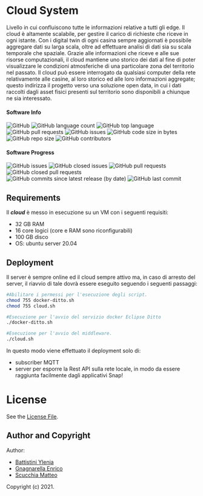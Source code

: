 # Cloud System
Livello in cui confluiscono tutte le informazioni relative a tutti gli edge. 
Il cloud è altamente scalabile, per gestire il carico di richieste che riceve in ogni istante. 
Con i digital twin di ogni casina sempre aggiornati è possibile aggregare dati su larga scala, 
oltre ad effettuare analisi di dati sia su scala temporale che spaziale. 
Grazie alle informazioni che riceve e alle sue risorse computazionali, il cloud mantiene uno storico dei dati al fine di poter visualizzare le condizioni atmosferiche di una particolare zona del territorio nel passato.
Il cloud può essere interrogato da qualsiasi computer della rete relativamente alle casine, al loro storico ed alle loro informazioni aggregate; 
questo indirizza il progetto verso una soluzione open data, in cui i dati raccolti dagli asset fisici presenti sul territorio sono disponibili a chiunque ne sia interessato.

#### Software Info

![GitHub](https://img.shields.io/github/license/PC-ProgettoMIA/cloud)
![GitHub language count](https://img.shields.io/github/languages/count/PC-ProgettoMIA/cloud)
![GitHub top language](https://img.shields.io/github/languages/top/PC-ProgettoMIA/cloud)
![GitHub pull requests](https://img.shields.io/github/issues-pr/PC-ProgettoMIA/cloud)
![GitHub issues](https://img.shields.io/github/issues/PC-ProgettoMIA/cloud)
![GitHub code size in bytes](https://img.shields.io/github/languages/code-size/PC-ProgettoMIA/cloud)
![GitHub repo size](https://img.shields.io/github/repo-size/PC-ProgettoMIA/cloud)
![GitHub contributors](https://img.shields.io/github/contributors/PC-ProgettoMIA/cloud)

#### Software Progress
![GitHub issues](https://img.shields.io/github/issues/PC-ProgettoMIA/cloud)
![GitHub closed issues](https://img.shields.io/github/issues-closed/PC-ProgettoMIA/cloud)
![GitHub pull requests](https://img.shields.io/github/issues-pr/PC-ProgettoMIA/cloud)
![GitHub closed pull requests](https://img.shields.io/github/issues-pr-closed/PC-ProgettoMIA/cloud)
![GitHub commits since latest release (by date)](https://img.shields.io/github/commits-since/PC-ProgettoMIA/cloud/latest/develop)
![GitHub last commit](https://img.shields.io/github/last-commit/PC-ProgettoMIA/cloud/develop)


## Requirements

Il **_cloud_** è messo in esecuzione su un VM con i seguenti requisiti:

- 32 GB RAM
- 16 core logici  (core e RAM sono riconfigurabili)
- 100 GB disco
- OS:  ubuntu server 20.04

## Deployment

Il server è sempre online ed il cloud sempre attivo ma, in caso di arresto del server, il riavvio di tale dovrà essere eseguito seguendo i seguenti passaggi:

```bash
#Abilitare i permessi per l'esecuzione degli script.
chmod 755 docker-ditto.sh
chmod 755 cloud.sh

#Esecuzione per l'avvio del servizio docker Eclipse Ditto
./docker-ditto.sh

#Esecuzione per l'avvio del middleware.
./cloud.sh
```

In questo modo viene effettuato il deployment solo di:
- subscriber MQTT
- server per esporre la Rest API sulla rete locale, in modo da essere raggiunta facilmente dagli applicativi Snap!


# License
See the [License File](./LICENSE).

## Author and Copyright
Author:
- [Battistini Ylenia](https://github.com/yleniaBattistini)
- [Gnagnarella Enrico](https://github.com/enrignagna)
- [Scucchia Matteo](https://github.com/scumatteo)

Copyright (c) 2021.
